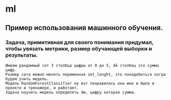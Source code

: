 # ml

## Пример использования машинного обучения.

### Задача, примитивная для своего понимания придумал, чтобы увязать метрики, размер обучающей выборки и результаты.

    Имеем рандомный сет 3 столбца цыфры от 0 до 5, 4й столбец это сумма цифр.
    Размер сета можно менять переменная set_lenght, это понадобиться когда будем учить модель.
    Модель RandomForestClassifier ну вот понравилась она мне и была в проекте и тренажере, и работает.
    Задача научить модель определять 4ю, цифру которая сумма.


